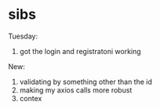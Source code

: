 # sibs


Tuesday:
1. got the login and registratoni working


New:
1. validating by something other than the id
2. making my axios calls more robust
3. contex
